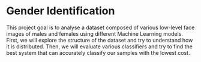 # Gender Identification
This project goal is to analyse a dataset composed of various low-level face images of males and females using different Machine Learning models. First, we will explore the structure of the dataset and try to understand how it is distributed. Then, we will evaluate various classifiers and try to find the best system that can accurately classify our samples with the lowest cost.
